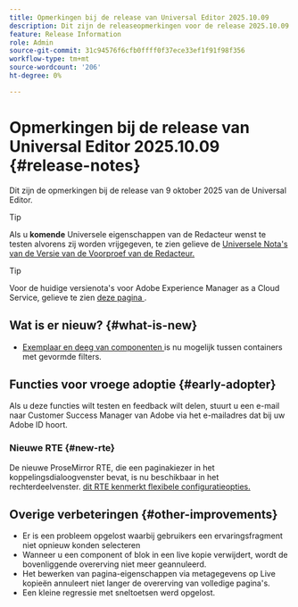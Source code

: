 ```yaml
---
title: Opmerkingen bij de release van Universal Editor 2025.10.09
description: Dit zijn de releaseopmerkingen voor de release 2025.10.09 van de Universal Editor.
feature: Release Information
role: Admin
source-git-commit: 31c94576f6cfb0ffff0f37ece33ef1f91f98f356
workflow-type: tm+mt
source-wordcount: '206'
ht-degree: 0%

---
```



# Opmerkingen bij de release van Universal Editor 2025.10.09 {#release-notes}

Dit zijn de opmerkingen bij de release van 9 oktober 2025 van de Universal Editor.

>[!TIP]
>
>Als u **komende** Universele eigenschappen van de Redacteur wenst te testen alvorens zij worden vrijgegeven, te zien gelieve de [ Universele Nota&#39;s van de Versie van de Voorproef van de Redacteur.](/help/release-notes/universal-editor/preview.md)

>[!TIP]
>
>Voor de huidige versienota&#39;s voor Adobe Experience Manager as a Cloud Service, gelieve te zien [ deze pagina ](/help/release-notes/release-notes-cloud/release-notes-current.md).

## Wat is er nieuw? {#what-is-new}

* [ Exemplaar en deeg van componenten ](/help/sites-cloud/authoring/universal-editor/authoring.md#copy-paste) is nu mogelijk tussen containers met gevormde filters.

## Functies voor vroege adoptie {#early-adopter}

Als u deze functies wilt testen en feedback wilt delen, stuurt u een e-mail naar Customer Success Manager van Adobe via het e-mailadres dat bij uw Adobe ID hoort.

### Nieuwe RTE {#new-rte}

De nieuwe ProseMirror RTE, die een paginakiezer in het koppelingsdialoogvenster bevat, is nu beschikbaar in het rechterdeelvenster. [ dit RTE kenmerkt flexibele configuratieopties.](/help/implementing/universal-editor/configure-rte.md)

## Overige verbeteringen {#other-improvements}

* Er is een probleem opgelost waarbij gebruikers een ervaringsfragment niet opnieuw konden selecteren
* Wanneer u een component of blok in een live kopie verwijdert, wordt de bovenliggende overerving niet meer geannuleerd.
* Het bewerken van pagina-eigenschappen via metagegevens op Live kopieën annuleert niet langer de overerving van volledige pagina&#39;s.
* Een kleine regressie met sneltoetsen werd opgelost.
